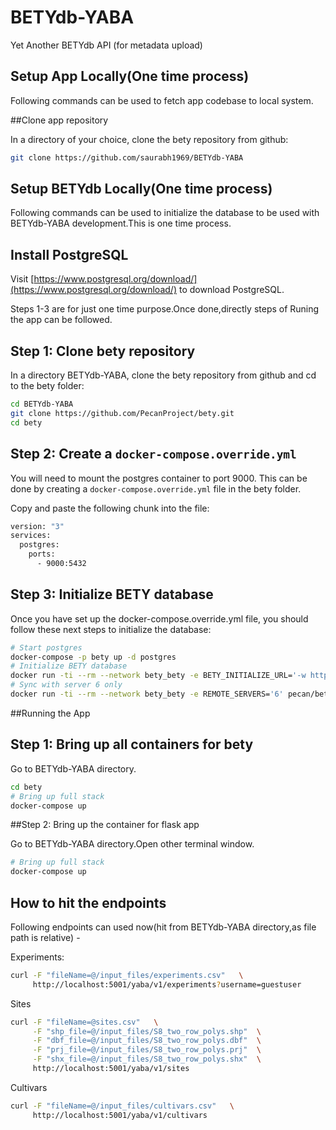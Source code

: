 # BETYdb-YABA
Yet Another BETYdb API (for metadata upload)


## Setup App Locally(One time process)

Following commands can be used to fetch app codebase to local system.

##Clone app repository

In a directory of your choice, clone the bety repository from github:

```sh
git clone https://github.com/saurabh1969/BETYdb-YABA
```
## Setup BETYdb Locally(One time process)

Following commands can be used to initialize the database to be used 
with BETYdb-YABA development.This is one time process.

## Install PostgreSQL

Visit [https://www.postgresql.org/download/](https://www.postgresql.org/download/) to download PostgreSQL.

Steps 1-3 are for just one time purpose.Once done,directly steps of Runing the app can be followed.

## Step 1: Clone bety repository

In a directory BETYdb-YABA, clone the bety repository from github and cd to the bety folder:

```sh
cd BETYdb-YABA
git clone https://github.com/PecanProject/bety.git
cd bety
```

## Step 2: Create a `docker-compose.override.yml`

You will need to mount the postgres container to port 9000. This can be done by creating a `docker-compose.override.yml` file in the bety folder. 

Copy and paste the following chunk into the file: 

```sh
version: "3"
services:
  postgres:
    ports:
      - 9000:5432
```

## Step 3: Initialize BETY database

Once you have set up the docker-compose.override.yml file, you should follow these next steps to initialize the database:

```sh
# Start postgres
docker-compose -p bety up -d postgres
# Initialize BETY database
docker run -ti --rm --network bety_bety -e BETY_INITIALIZE_URL='-w https://terraref.ncsa.illinois.edu/bety/dump/bety0/bety.tar.gz' pecan/bety:terra initialize
# Sync with server 6 only
docker run -ti --rm --network bety_bety -e REMOTE_SERVERS='6' pecan/bety:terra sync
```


##Running the App

## Step 1: Bring up all containers for bety

Go to BETYdb-YABA directory.
```sh
cd bety
# Bring up full stack
docker-compose up
```

##Step 2: Bring up the container for flask app

Go to BETYdb-YABA directory.Open other terminal window.

```sh
# Bring up full stack
docker-compose up
```


## How to hit the endpoints

Following endpoints can used now(hit from BETYdb-YABA directory,as file path is relative) -

Experiments:

```sh
curl -F "fileName=@/input_files/experiments.csv"   \
     http://localhost:5001/yaba/v1/experiments?username=guestuser
```

Sites

```sh
curl -F "fileName=@sites.csv"   \
     -F "shp_file=@/input_files/S8_two_row_polys.shp"  \
     -F "dbf_file=@/input_files/S8_two_row_polys.dbf"  \
     -F "prj_file=@/input_files/S8_two_row_polys.prj"  \
     -F "shx_file=@/input_files/S8_two_row_polys.shx"  \
     http://localhost:5001/yaba/v1/sites
```

Cultivars

```sh
curl -F "fileName=@/input_files/cultivars.csv"   \
     http://localhost:5001/yaba/v1/cultivars
```




